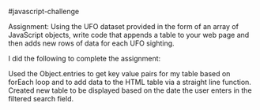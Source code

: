 #javascript-challenge

Assignment: Using the UFO dataset provided in the form of an array of JavaScript objects, write code that appends a table to your web page and then adds new rows of data for each UFO sighting.

I did the following to complete the assignment:

Used the Object.entries to get key value pairs for my table based on forEach loop and to add data to the HTML table via a straight line function.
Created new table to be displayed based on the date the user enters in the filtered search field.